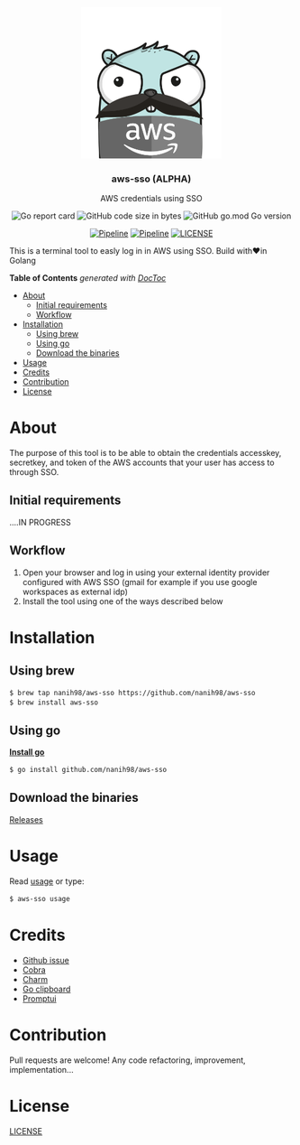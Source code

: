 <p align="center" >
  <img src="logo.png" alt="logo" width="250"/>
  <h3 align="center">aws-sso (ALPHA)</h3>
  <p align="center">AWS credentials using SSO</p>
</p>

<p align="center" >
  <img alt="Go report card" src="https://goreportcard.com/badge/github.com/nanih98/aws-sso">
  <img alt="GitHub code size in bytes" src="https://img.shields.io/github/languages/code-size/nanih98/aws-sso">
  <img alt="GitHub go.mod Go version" src="https://img.shields.io/github/go-mod/go-version/nanih98/aws-sso">
</p>

<p align="center" >
<a href="https://github.com/nanih98/aws-sso/actions/workflows/releases.yml"><img alt="Pipeline" src="https://github.com/nanih98/aws-sso/actions/workflows/releases.yml/badge.svg"></a>
<a href="https://github.com/nanih98/aws-sso/actions/workflows/lint.yml"><img alt="Pipeline" src="https://github.com/nanih98/aws-sso/actions/workflows/lint.yml/badge.svg"></a>
<a href="https://github.com/nanih98/aws-sso/blob/main/LICENSE"><img alt="LICENSE" src="https://img.shields.io/github/license/nanih98/aws-sso"></a>
</p>

This is a terminal tool to easly log in in AWS using SSO. Build with❤️in Golang

<!-- START doctoc generated TOC please keep comment here to allow auto update -->
<!-- DON'T EDIT THIS SECTION, INSTEAD RE-RUN doctoc TO UPDATE -->
**Table of Contents**  *generated with [DocToc](https://github.com/thlorenz/doctoc)*

- [About](#about)
  - [Initial requirements](#initial-requirements)
  - [Workflow](#workflow)
- [Installation](#installation)
  - [Using brew](#using-brew)
  - [Using go](#using-go)
  - [Download the binaries](#download-the-binaries)
- [Usage](#usage)
- [Credits](#credits)
- [Contribution](#contribution)
- [License](#license)

<!-- END doctoc generated TOC please keep comment here to allow auto update -->

# About
The purpose of this tool is to be able to obtain the credentials accesskey, secretkey, and token of the AWS accounts that your user has access to through SSO.

## Initial requirements
....IN PROGRESS

## Workflow

1. Open your browser and log in using your external identity provider configured with AWS SSO (gmail for example if you use google workspaces as external idp)
2. Install the tool using one of the ways described below

# Installation

## Using brew

```bash
$ brew tap nanih98/aws-sso https://github.com/nanih98/aws-sso
$ brew install aws-sso
```

## Using go

**[Install go](https://go.dev/doc/install)**

```bash
$ go install github.com/nanih98/aws-sso
```

## Download the binaries

[Releases](https://github.com/nanih98/aws-sso/releases)

# Usage

Read [usage](./docs/usage.md) or type:

```bash
$ aws-sso usage
```

# Credits 

- [Github issue](https://github.com/aws/aws-sdk-go-v2/issues/1222)
- [Cobra](https://github.com/spf13/cobra)
- [Charm](https://charm.sh/)
- [Go clipboard](https://github.com/golang-design/clipboard)
- [Promptui](https://github.com/manifoldco/promptui)

# Contribution

Pull requests are welcome! Any code refactoring, improvement, implementation...

# License

[LICENSE](./LICENSE)